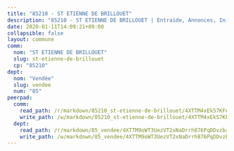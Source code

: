```yaml
---
title: "85210 - ST ETIENNE DE BRILLOUET"
description: "85210 - ST ETIENNE DE BRILLOUET | Entraide, Annonces, Initiatives"
date: 2020-01-11T14:09:21+09:00
collapsible: false
layout: commune
comm:
  nom: "ST ETIENNE DE BRILLOUET"
  slug: st-etienne-de-brillouet
  cp: "85210"
dept:
  nom: "Vendée"
  slug: vendee
  num: "85"
peerpad:
  comm:
    read_path: /r/markdown/85210_st-etienne-de-brillouet/4XTTM4xEk57KFeWMbVrTCJmQ6jRKMM7wNGyEcoLARW73fKoww
    write_path: /w/markdown/85210_st-etienne-de-brillouet/4XTTM4xEk57KFeWMbVrTCJmQ6jRKMM7wNGyEcoLARW73fKoww-K3TgTnkv1yCy4of5Fg8KNfgR1qvTEbYSb4Ys2tE4j22LK9588KaEJoKGaYVnkLUBFBGpxSaNFtqkMZnd6wxPn4sst8MFJVewx9qzZWZtxv9dj8RZu5phiKAyJDEpkgu3yp8mBm8d
  dept:
    read_path: /r/markdown/85_vendee/4XTTM9oWT3UezVT2xNaDrrh876PqDDvzbaovSPP6P6ha63Ezk
    write_path: /w/markdown/85_vendee/4XTTM9oWT3UezVT2xNaDrrh876PqDDvzbaovSPP6P6ha63Ezk-K3TgTz4T2Ao5CxcmNgKRpi6DXEbSZWgvvZNdT7V4KiJycR1vvtGLxg5iYYYKajishdNzKNazAywn7vjwqtQs859ALiENaqFJQsULDwd4rYqVPy8n3JbNCeuPxinCnetCgcSuCcyv
---
```


